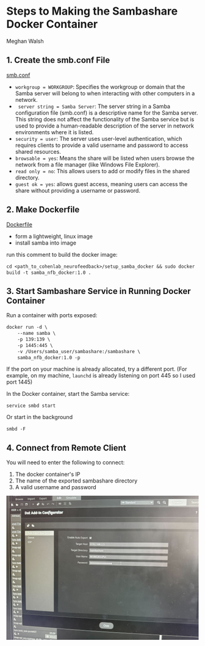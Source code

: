 # Steps to Making the Sambashare Docker Container 
Meghan Walsh


## 1. Create the smb.conf File
[smb.conf](https://github.com/MeghanW23/cohenlab_neurofeedback/blob/main/setup_samba_docker/smb.conf)
- `workgroup = WORKGROUP`: Specifies the workgroup or domain that the Samba server will belong to when interacting with other computers in a network.
- ` server string = Samba Server`: The server string in a Samba configuration file (smb.conf) is a descriptive name for the Samba server. This string does not affect the functionality of the Samba service but is used to provide a human-readable description of the server in network environments where it is listed.
- `security = user`: The server uses user-level authentication, which requires clients to provide a valid username and password to access shared resources.
- `browsable = yes`: Means the share will be listed when users browse the network from a file manager (like Windows File Explorer).
- `read only = no`: This allows users to add or modify files in the shared directory.
- `guest ok = yes`: allows guest access, meaning users can access the share without providing a username or password.


## 2. Make Dockerfile 
[Dockerfile](https://github.com/MeghanW23/cohenlab_neurofeedback/blob/main/setup_samba_docker/Dockerfile)
- form a lightweight, linux image
- install samba into image 

run this comment to build the docker image: 
```
cd <path_to_cohenlab_neurofeedback>/setup_samba_docker && sudo docker build -t samba_nfb_docker:1.0 .
```

## 3. Start Sambashare Service in Running Docker Container 
Run a container with ports exposed:
```
docker run -d \
    --name samba \
    -p 139:139 \
    -p 1445:445 \
    -v /Users/samba_user/sambashare:/sambashare \
    samba_nfb_docker:1.0 -p
```

If the port on your machine is already allocated, try a different port. (For example, on my machine, `launchd` is already listening on port 445 so I used port 1445)

In the Docker container, start the Samba service:
```
service smbd start
```
Or start in the background 
```
smbd -F
```

## 4. Connect from Remote Client
You will need to enter the following to connect:
1. The docker container's IP 
2. The name of the exported sambashare directory 
3. A valid username and password

![MRI control computer sambashare configuration](https://github.com/MeghanW23/cohenlab_neurofeedback/blob/main/setup_samba_docker/MRI_Computer_Sambashare_RT.jpg)
